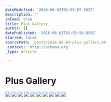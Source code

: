 ```yaml
---
dateModified: '2016-06-03T02:55:07.362Z'
description: ''
inFeed: true
title: Plus Gallery
author: []
datePublished: '2016-06-03T02:55:50.859Z'
starred: false
sourcePath: _posts/2016-06-03-plus-gallery.md
_context: 'http://schema.org'
_type: Article

---
```

# Plus Gallery
![](https://the-grid-user-content.s3-us-west-2.amazonaws.com/1bfe0b68-f6a3-40ab-a474-38f602bb554d.jpg)
![](https://the-grid-user-content.s3-us-west-2.amazonaws.com/f8894e7f-aed0-4c28-8088-8eeb7d81472b.jpg)
![](https://the-grid-user-content.s3-us-west-2.amazonaws.com/6110c339-5b10-421c-add3-3f6821d35442.jpg)
![](https://the-grid-user-content.s3-us-west-2.amazonaws.com/c6fc0fb2-2f64-4968-a7ee-81e6e57ae2c8.jpg)
![](https://the-grid-user-content.s3-us-west-2.amazonaws.com/49e48c49-a45e-4344-9f91-90d7707e4e2e.jpg)
![](https://the-grid-user-content.s3-us-west-2.amazonaws.com/e5b7c143-9706-4494-9869-7ad9b8179d0f.jpg)
![](https://the-grid-user-content.s3-us-west-2.amazonaws.com/aea3b527-c96f-46eb-9745-0f873e2d473c.jpg)
![](https://the-grid-user-content.s3-us-west-2.amazonaws.com/0a73d58a-0fd4-411d-8817-a637635bec7c.jpg)
![](https://the-grid-user-content.s3-us-west-2.amazonaws.com/c3a7b6c5-7e08-4f59-9a20-7346941e5c61.jpg)
![](https://the-grid-user-content.s3-us-west-2.amazonaws.com/3b8411ec-c942-4b34-8d9a-24d3c60ed08c.jpg)